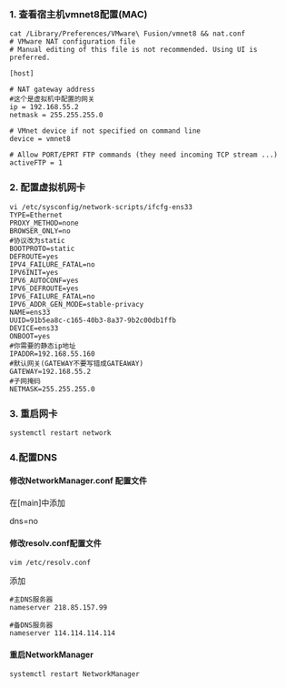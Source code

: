 ### 1. 查看宿主机vmnet8配置(MAC)

```shell
cat /Library/Preferences/VMware\ Fusion/vmnet8 && nat.conf
# VMware NAT configuration file
# Manual editing of this file is not recommended. Using UI is preferred.

[host]

# NAT gateway address
#这个是虚拟机中配置的网关
ip = 192.168.55.2
netmask = 255.255.255.0

# VMnet device if not specified on command line
device = vmnet8

# Allow PORT/EPRT FTP commands (they need incoming TCP stream ...)
activeFTP = 1
```

### 2. 配置虚拟机网卡

```shell
vi /etc/sysconfig/network-scripts/ifcfg-ens33
TYPE=Ethernet
PROXY_METHOD=none
BROWSER_ONLY=no
#协议改为static
BOOTPROTO=static
DEFROUTE=yes
IPV4_FAILURE_FATAL=no
IPV6INIT=yes
IPV6_AUTOCONF=yes
IPV6_DEFROUTE=yes
IPV6_FAILURE_FATAL=no
IPV6_ADDR_GEN_MODE=stable-privacy
NAME=ens33
UUID=91b5ea8c-c165-40b3-8a37-9b2c00db1ffb
DEVICE=ens33
ONBOOT=yes
#你需要的静态ip地址
IPADDR=192.168.55.160
#默认网关(GATEWAY不要写错成GATEAWAY)
GATEWAY=192.168.55.2
#子网掩码
NETMASK=255.255.255.0
```

### 3. 重启网卡

```shell
systemctl restart network
```





### 4.配置DNS

#### 修改NetworkManager.conf 配置文件

在[main]中添加

dns=no



#### 修改resolv.conf配置文件

```shell
vim /etc/resolv.conf
```

添加

```shell
#主DNS服务器
nameserver 218.85.157.99
 
#备DNS服务器
nameserver 114.114.114.114
```



#### 重启NetworkManager

```shell
systemctl restart NetworkManager
```

